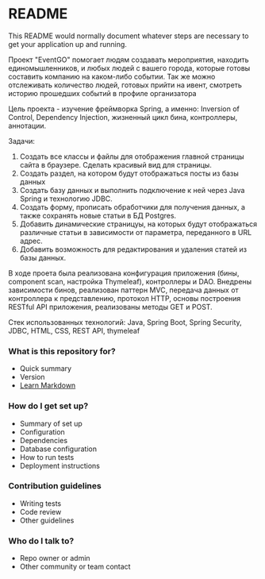 # README #

This README would normally document whatever steps are necessary to get your application up and running.

Проект "EventGO" помогает людям создавать мероприятия, находить единомышленников,
и любых людей с вашего города, которые готовы составить компанию на каком-либо событии. 
Так же можно отслеживать количество людей, готовых прийти на ивент, смотреть историю 
прошедших событий в профиле организатора

Цель проекта - изучение фреймворка Spring, а именно: Inversion of Control, 
Dependency Injection, жизненный цикл бина, контроллеры, аннотации.

Задачи:

1) Создать все классы и файлы для отображения главной страницы сайта в браузере. 
Сделать красивый вид для страницы.
2) Создать раздел, на котором будут отображаться посты из базы данных
3) Создать базу данных и выполнить подключение к ней через Java Spring и технологию JDBC.
4) Создать форму, прописать обработчики для получения данных, а также сохранять новые статьи 
в БД Postgres.
5) Добавить динамические страницуы, на которых будут отображаться различные статьи в 
зависимости от параметра, переданного в URL адрес.
6) Добавить возможность для редактирования и удаления статей из базы данных.

В ходе проета была реализована конфигурация приложения (бины, component scan, настройка 
Thymeleaf), контроллеры и DAO. Внедрены зависимости бинов, реализован паттерн MVC, 
передача данных от контроллера к представлению, протокол HTTP, 
основы построения RESTful API приложения, реализованы методы GET и POST.

Стек использованных технологий: Java, Spring Boot, Spring Security, JDBC, HTML, CSS, 
REST API, thymeleaf

### What is this repository for? ###

* Quick summary
* Version
* [Learn Markdown](https://bitbucket.org/tutorials/markdowndemo)

### How do I get set up? ###

* Summary of set up
* Configuration
* Dependencies
* Database configuration
* How to run tests
* Deployment instructions

### Contribution guidelines ###

* Writing tests
* Code review
* Other guidelines

### Who do I talk to? ###

* Repo owner or admin
* Other community or team contact